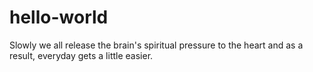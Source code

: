 # hello-world
Slowly we all release the brain's spiritual pressure to the heart and as a result, everyday gets a little easier.

